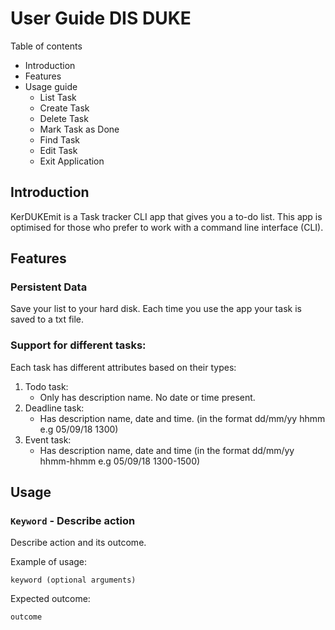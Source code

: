 # User Guide DIS DUKE

Table of contents
-   Introduction
-   Features
-   Usage guide
    -   List Task
    -   Create Task
    -   Delete Task
    -   Mark Task as Done
    -   Find Task
    -   Edit Task
    -   Exit Application

## Introduction 
KerDUKEmit is a Task tracker CLI app that gives you a to-do list. This app is optimised for those who prefer to work with a command line interface (CLI).

## Features 

### Persistent  Data
Save your list to your hard disk. Each time you use the app your task is saved to a txt file.

### Support for different tasks: 
Each task has different attributes based on their types: 
1. Todo task:
    *   Only has description name. No date or time present.
2. Deadline task:
    *   Has description name, date and time. (in the format dd/mm/yy hhmm e.g 05/09/18 1300) 
3. Event task:
    *   Has description name, date and time  (in the format dd/mm/yy hhmm-hhmm e.g 05/09/18 1300-1500) 

## Usage

### `Keyword` - Describe action

Describe action and its outcome.

Example of usage: 

`keyword (optional arguments)`

Expected outcome:

`outcome`
